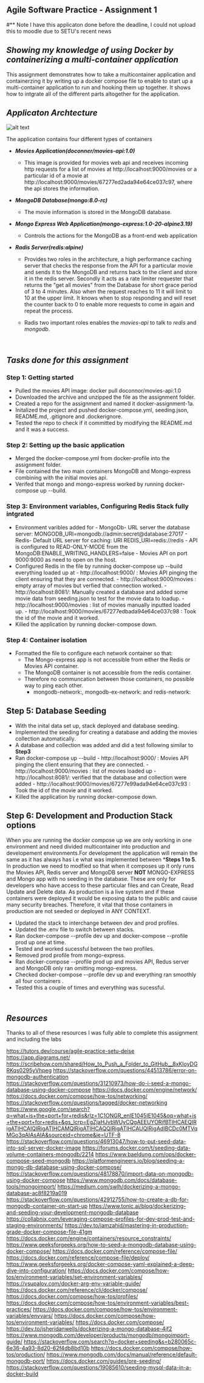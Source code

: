 ## Agile Software Practice - Assignment 1

#** Note I have this applicaton done before the deadline, I could not upload this to moodle due to SETU's recent news

## *Showing my knowledge of using Docker by containerizing a multi-container application*

This assignment demonstrates how to take a multicontainer application and containerzing it by writing up a docker compose file to 
enable to start up a multi-container application to run and hooking them up together.
It shows how to intgrate all of the different parts altogether for the application.

## *Applicaton Archtecture*
![alt text](<Agile_Software_Practice_Docker_1 (2).jpg>)

The application contains four different types of containers 
- ***Movies Application(doconner/movies-api:1.0)***
   - This image is provided for movies web api and receives incoming http requests for a list of movies at http://localhost:9000/movies or a particular id of a movie at http://localhost:9000/movies/67277ed2ada94e64ce037c97, where the api stores the information.

- ***MongoDB Database(mongo:8.0-rc)***
    - The movie information is stored in the MongoDB database.

- ***Mongo Express Web Application(mongo-express:1.0-20-alpine3.19)***
    - Controls the actions for the MongoDB as a front-end web application


- ***Radis Server(redis:alpine)***
    - Provides two roles in the architecture, a high performance caching server that checks the response from the API for a particular movie and sends it to the MongoDB and returns back to the client and store it in the redis server. Secondly it acts as a rate limiter requester that returns the "get all movies" from the Database for short grace period of 3 to 4 minutes. Also when the request reaches to 11 it will limit to 10 at the upper limit. It knows when to stop responding and will reset the counter back to 0 to enable more requests to come in again and repeat the process.

    - Radis two important roles enables the *movies-api* to talk to *redis* and *mongodb*. 
<br>

## *Tasks done for this assignment*


### Step 1: Getting started
- Pulled the movies API image: docker pull doconnor/movies-api:1.0
- Downloaded the archive and unzipped the file as the assignment folder.
- Created a repo for the assignment and named it docker-assignment-1a.
- Initalized the project and pushed docker-compose.yml, seeding.json, README.md, .gitignore and .dockerignore. 
- Tested the repo to check if it committed by modifying the README.md and it was a success.

### Step 2: Setting up the basic application
- Merged the docker-compose.yml from docker-profile into the assignment folder.
- File contained the two main containers MongoDB and Mongo-express combining with the initial movies api.
- Verifed that mongo and mongo-express worked by running docker-compose up --build.

### Step 3: Environment variables, Configuring Redis Stack fully intgrated
- Environment varibles added for
      - MongoDb- URL server the database server: MONGODB_URI=mongodb://admin:secret@database:27017 
      - Redis- Default URL server for caching: URI REDIS_URI=redis://redis
      - API is configured to READ-ONLY-MODE from the MongoDB:ENABLE_WRITING_HANDLERS=false
      - Movies API on port 9000:9000 as need to open on the host.
- Configured Redis in the file by running docker-compose up --build everything loaded up at
      - http://localhost:9000/ : Movies API pinging the client ensuring that they are connected.
      - http://localhost:9000/movies : empty array of movies but verfied that connection worked.
      - http://localhost:8081/: Manually created a database and added some movie data from seeding.json to test for the movie data to loadup.
      - http://localhost:9000/movies : list of movies manually inputted loaded up. 
      - http://localhost:9000/movies/67277edbada94e64ce037c98 : Took the id of the movie and it worked.
- Killed the application by running docker-compose down.


### Step 4: Container isolation
- Formatted the file to configure each network container so that:
  - The Mongo-express app is not accessible from either the Redis or Movies API container.
  - The MongoDB container is not accessible from the redis container.
  - Therefore no communcation between those containers, no possible way to ping each other.
    - mongodb-network:, mongodb-ex-network: and redis-network:


## Step 5: Database Seeding
- With the inital data set up, stack deployed and database seeding.
- Implemented the seeding for creating a database and adding the movies collection automatically.
- A database and collection was added and did a test following similar to **Step3**
- Ran docker-compose up --build 
      - http://localhost:9000/ : Movies API pinging the client ensuring that they are connected.
      - http://localhost:9000/movies : list of movies loaded up
      - http://localhost:8081/: verified that the database and collection were added
      - http://localhost:9000/movies/67277e99ada94e64ce037c93 : Took the id of the movie and it worked.
- Killed the application by running docker-compose down.


## Step 6: Development and Production Stack options
When you are running the docker compose up we are only working in one environment and need divided multicontainer into production and developement environments.For development the application will remain the same as it has always has i.e what was implemented between ***Steps 1 to 5**. In production we need to modfied so that when it composes up it only runs the Movies API, Redis server and MongoDB server **NOT** MONGO-EXPRESS and Mongo app with no seeding in the database. These are only for developers who have access to these particular files and can Create, Read Update and Delete data. As production is a live system and if these containers were deployed it  would be exposing data to the public and cause many security breaches. Therefore, it vital that those containers in production are not seeded or deployed in ANY CONTEXT.

- Updated the stack to interchange between dev and prod profiles.
- Updated the .env file to switch between stacks.
- Ran docker-compose --profile dev up and docker-compose --profile prod up one at time.
- Tested and worked sucessful between the two profiles.
- Removed prod profile from mongo-express.
- Ran docker-compose --profile prod up and movies API, Redus server and MongoDB only ran omitting mongo-express.
- Checked docker-compose --profile dev up and everything ran smoothly all four containers .
- Tested this a couple of times and everything was sucessful.


<br>

## *Resources*
Thanks to all of these resources I was fully able to complete this assignment and including the labs

https://tutors.dev/course/agile-practice-setu-deise
https://app.diagrams.net/
https://scribehow.com/shared/How_to_Push_a_Folder_to_GitHub__8xKIoyDGRKqs0295yVhpeg
https://stackoverflow.com/questions/44513786/error-on-mongodb-authentication
https://stackoverflow.com/questions/31210973/how-do-i-seed-a-mongo-database-using-docker-compose
https://docs.docker.com/engine/network/
https://docs.docker.com/compose/how-tos/networking/
https://stackoverflow.com/questions/tagged/docker-networking
https://www.google.com/search?q=what+is+the+port+for+redis&rlz=1C1ONGR_enIE1045IE1045&oq=what+is+the+port+for+redis+&gs_lcrp=EgZjaHJvbWUyCQgAEEUYORifBTIHCAEQIRigATIHCAIQIRigATIHCAMQIRigATIHCAQQIRigATIHCAUQIRigAdIBCDc0MTVqMGo3qAIAsAIA&sourceid=chrome&ie=UTF-8
https://stackoverflow.com/questions/46913047/how-to-put-seed-data-into-sql-server-docker-image
https://forums.docker.com/t/seeding-data-volume-containers-mongodb/2214
https://www.baeldung.com/ops/docker-compose-seed-mongodb
https://platformengineers.io/blog/seeding-a-mongo-db-database-using-docker-compose/
https://stackoverflow.com/questions/48178870/import-data-on-mongodb-using-docker-compose
https://www.mongodb.com/docs/database-tools/mongoimport/
https://medium.com/swlh/dockerizing-a-mongo-database-ac8f8219a019
https://stackoverflow.com/questions/42912755/how-to-create-a-db-for-mongodb-container-on-start-up
https://www.tonic.ai/blog/dockerizing-and-seeding-your-development-mongodb-database
https://collabnix.com/leveraging-compose-profiles-for-dev-prod-test-and-staging-environments/
https://dev.to/iamzahid/mastering-in-production-grade-docker-compose-file-41gm
https://docs.docker.com/engine/containers/resource_constraints/
https://www.geeksforgeeks.org/how-to-seed-a-mongodb-database-using-docker-compose/
https://docs.docker.com/reference/compose-file/
https://docs.docker.com/reference/compose-file/deploy/
https://www.geeksforgeeks.org/docker-compose-yaml-explained-a-deep-dive-into-configuration/
https://docs.docker.com/compose/how-tos/environment-variables/set-environment-variables/
https://vsupalov.com/docker-arg-env-variable-guide/
https://docs.docker.com/reference/cli/docker/compose/
https://docs.docker.com/compose/how-tos/profiles/
https://docs.docker.com/compose/how-tos/environment-variables/best-practices/
https://docs.docker.com/compose/how-tos/environment-variables/envvars/
https://docs.docker.com/compose/how-tos/environment-variables/
https://docs.docker.com/compose/
https://dev.to/jsheridanwells/dockerizing-a-mongo-database-4jf2
https://www.mongodb.com/developer/products/mongodb/mongoimport-guide/
https://stackoverflow.com/search?q=docker+seeding&s=b280065c-6e36-4a93-8d20-62f4db8bd10b
https://docs.docker.com/compose/how-tos/production/
https://www.mongodb.com/docs/manual/reference/default-mongodb-port/
https://docs.docker.com/guides/pre-seeding/
https://stackoverflow.com/questions/19085610/seeding-mysql-data-in-a-docker-build